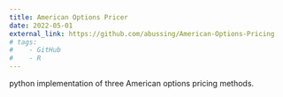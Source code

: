 ```yaml
---
title: American Options Pricer
date: 2022-05-01
external_link: https://github.com/abussing/American-Options-Pricing
# tags:
#    - GitHub
#    - R
---
```


python implementation of three American options pricing methods.

<!--more-->
